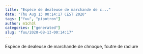 ```yaml
---
title: "Espèce de dealeuse de marchande de c..."
date: "Thu Aug 13 00:14:17 CEST 2020"
tags: ["fuu", "pipotron"]
author: m1ch3l
categories: ["generated"]
slug: "fuu/2020-08-13-00:14:17"
---
```


Espèce de dealeuse de marchande de chnoque, foutre de raclure
